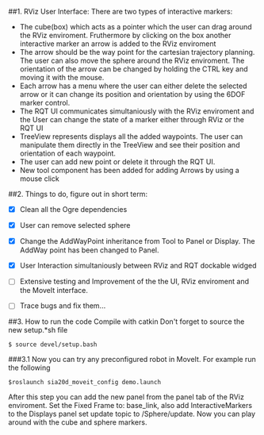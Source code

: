 
##1. RViz User Interface:
There are two types of interactive markers:
  - The cube(box) which acts as a pointer which the user can drag around the RViz enviroment. Fruthermore by clicking on the box another interactive marker an arrow is added to the RViz enviroment
  - The arrow should be the way point for the cartesian trajectory planning. The user can also move the sphere around the RViz enviroment. The orientation of the arrow can be changed by holding the CTRL key and moving it with the mouse.
  - Each arrow has a menu where the user can either delete the selected arrow or it can change its position and orientation by using the 6DOF marker control.
  - The RQT UI communicates simultaniously with the RViz enviroment and the User can change the state of a marker either through RViz or the RQT UI 
  - TreeView represents displays all the added waypoints. The user can manipulate them directly in the TreeView and see their position and orientation of each waypoint.
  - The user can add new point or delete it through the RQT UI.
  - New tool component has been added for adding Arrows by using a mouse click

##2. Things to do, figure out in short term:
   - [x] Clean all the Ogre dependencies
   - [x] User can remove selected sphere
   - [x] Change the AddWayPoint inheritance from Tool to Panel or Display. The AddWay point has been changed to Panel.
   - [x] User Interaction simultaniously between RViz and RQT dockable widged
   - [ ] Extensive testing and Improvement of the the UI, RViz enviroment and the MoveIt interface.
   - [ ] Trace bugs and fix them...


##3. How to run the code
Compile with catkin
Don't forget to source the new setup.*sh file

```
$ source devel/setup.bash
```

###3.1 Now you can try any preconfigured robot in MoveIt. For example run the following
```
$roslaunch sia20d_moveit_config demo.launch
```

After this step you can add the new panel from the panel tab of the RViz enviroment. Set the Fixed Frame to: base_link, also add InteractiveMarkers to the Displays panel set update topic to /Sphere/update. Now you can play around with the cube and sphere markers.
